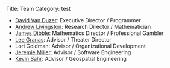 Title: Team
Category: test

* [David Van Duzer](https://twitter.com/dvanduzer): Executive Director / Programmer
* [Andrew Livingston](https://twitter.com/provinghuman): Research Director / Mathematician
* [James Dibble](http://math.rutgers.edu/~jdibble/): Mathematics Director / Professional Gambler
* [Lee Granas](https://plus.google.com/101148274403552015855/about): Advisor / Theater Director
* Lori Goldman: Advisor / Organizational Development
* [Jeremie Miller](http://telehash.org): Advisor / Software Engineering
* [Kevin Sahr](http://discreteglobalgrids.org): Advisor / Geospatial Engineering
